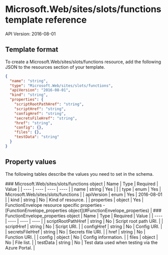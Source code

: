 # Microsoft.Web/sites/slots/functions template reference
API Version: 2016-08-01
## Template format

To create a Microsoft.Web/sites/slots/functions resource, add the following JSON to the resources section of your template.

```json
{
  "name": "string",
  "type": "Microsoft.Web/sites/slots/functions",
  "apiVersion": "2016-08-01",
  "kind": "string",
  "properties": {
    "scriptRootPathHref": "string",
    "scriptHref": "string",
    "configHref": "string",
    "secretsFileHref": "string",
    "href": "string",
    "config": {},
    "files": {},
    "testData": "string"
  }
}
```
## Property values

The following tables describe the values you need to set in the schema.

<a id="Microsoft.Web/sites/slots/functions" />
### Microsoft.Web/sites/slots/functions object
|  Name | Type | Required | Value |
|  ---- | ---- | ---- | ---- |
|  name | string | Yes |  |
|  type | enum | Yes | Microsoft.Web/sites/slots/functions |
|  apiVersion | enum | Yes | 2016-08-01 |
|  kind | string | No | Kind of resource. |
|  properties | object | Yes | FunctionEnvelope resource specific properties - [FunctionEnvelope_properties object](#FunctionEnvelope_properties) |


<a id="FunctionEnvelope_properties" />
### FunctionEnvelope_properties object
|  Name | Type | Required | Value |
|  ---- | ---- | ---- | ---- |
|  scriptRootPathHref | string | No | Script root path URI. |
|  scriptHref | string | No | Script URI. |
|  configHref | string | No | Config URI. |
|  secretsFileHref | string | No | Secrets file URI. |
|  href | string | No | Function URI. |
|  config | object | No | Config information. |
|  files | object | No | File list. |
|  testData | string | No | Test data used when testing via the Azure Portal. |

